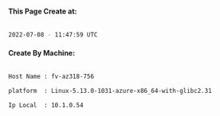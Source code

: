 
   
#### This Page Create at:

```bash

2022-07-08 - 11:47:59 UTC

```

#### Create By Machine:

```bash

Host Name : fv-az318-756

platform  : Linux-5.13.0-1031-azure-x86_64-with-glibc2.31

Ip Local  : 10.1.0.54

```

